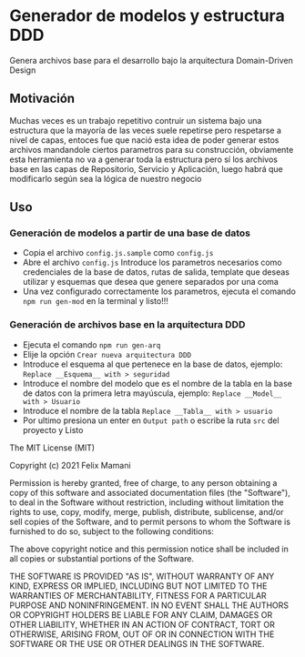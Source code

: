 # Generador de modelos y estructura DDD

Genera archivos base para el desarrollo bajo la arquitectura Domain-Driven Design

Motivación
---------------
Muchas veces es un trabajo repetitivo contruir un sistema bajo una estructura que la mayoría de las veces suele repetirse pero respetarse a nivel de capas, entoces fue que nació esta idea de poder generar estos archivos mandandole ciertos parametros para su construcción, obviamente esta herramienta no va a generar toda la estructura pero sí los archivos base en las capas 
de Repositorio, Servicio y Aplicación, luego habrá que modificarlo según sea la lógica de nuestro negocio

Uso
-----

### Generación de modelos a partir de una base de datos

* Copia el archivo `config.js.sample` como `config.js`
* Abre el archivo `config.js` Introduce los parametros necesarios como credenciales de la base de datos, rutas de salida, template que deseas utilizar y esquemas que desea que genere separados por una coma
* Una vez configurado correctamente los parametros, ejecuta el comando `npm run gen-mod` en la terminal y listo!!!

### Generación de archivos base en la arquitectura DDD

* Ejecuta el comando `npm run gen-arq`
* Elije la opción `Crear nueva arquitectura DDD`
* Introduce el esquema al que pertenece en la base de datos, ejemplo: `Replace __Esquema__ with > seguridad`
* Introduce el nombre del modelo que es el nombre de la tabla en la base de datos con la primera letra mayúscula, ejemplo: `Replace __Model__ with > Usuario`
* Introduce el nombre de la tabla `Replace __Tabla__ with > usuario`
* Por ultimo presiona un enter en `Output path` o escribe la ruta `src` del proyecto y Listo


The MIT License (MIT)

Copyright (c) 2021 Felix Mamani

Permission is hereby granted, free of charge, to any person obtaining a copy
of this software and associated documentation files (the "Software"), to deal
in the Software without restriction, including without limitation the rights
to use, copy, modify, merge, publish, distribute, sublicense, and/or sell
copies of the Software, and to permit persons to whom the Software is
furnished to do so, subject to the following conditions:

The above copyright notice and this permission notice shall be included in all
copies or substantial portions of the Software.

THE SOFTWARE IS PROVIDED "AS IS", WITHOUT WARRANTY OF ANY KIND, EXPRESS OR
IMPLIED, INCLUDING BUT NOT LIMITED TO THE WARRANTIES OF MERCHANTABILITY,
FITNESS FOR A PARTICULAR PURPOSE AND NONINFRINGEMENT. IN NO EVENT SHALL THE
AUTHORS OR COPYRIGHT HOLDERS BE LIABLE FOR ANY CLAIM, DAMAGES OR OTHER
LIABILITY, WHETHER IN AN ACTION OF CONTRACT, TORT OR OTHERWISE, ARISING FROM,
OUT OF OR IN CONNECTION WITH THE SOFTWARE OR THE USE OR OTHER DEALINGS IN THE
SOFTWARE.